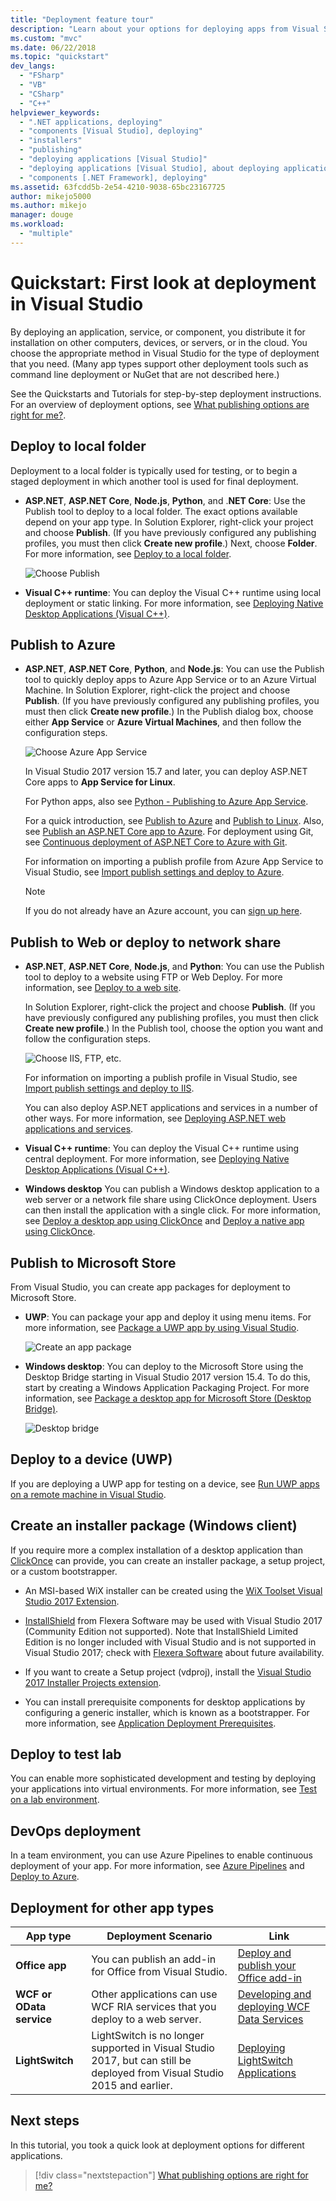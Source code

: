 ```yaml
---
title: "Deployment feature tour"
description: "Learn about your options for deploying apps from Visual Studio."
ms.custom: "mvc"
ms.date: 06/22/2018
ms.topic: "quickstart"
dev_langs:
  - "FSharp"
  - "VB"
  - "CSharp"
  - "C++"
helpviewer_keywords:
  - ".NET applications, deploying"
  - "components [Visual Studio], deploying"
  - "installers"
  - "publishing"
  - "deploying applications [Visual Studio]"
  - "deploying applications [Visual Studio], about deploying applications"
  - "components [.NET Framework], deploying"
ms.assetid: 63fcdd5b-2e54-4210-9038-65bc23167725
author: mikejo5000
ms.author: mikejo
manager: douge
ms.workload:
  - "multiple"
---
```


# Quickstart: First look at deployment in Visual Studio

By deploying an application, service, or component, you distribute it for installation on other computers, devices, or servers, or in the cloud. You choose the appropriate method in Visual Studio for the type of deployment that you need. (Many app types support other deployment tools such as command line deployment or NuGet that are not described here.)

See the Quickstarts and Tutorials for step-by-step deployment instructions. For an overview of deployment options, see [What publishing options are right for me?](deploying-applications-services-and-components-resources.md#what-publishing-options-are-right-for-me).

## Deploy to local folder

Deployment to a local folder is typically used for testing, or to begin a staged deployment in which another tool is used for final deployment.

- **ASP.NET**, **ASP.NET Core**, **Node.js**, **Python**, and .**NET Core**: Use the Publish tool to deploy to a local folder. The exact options available depend on your app type. In Solution Explorer, right-click your project and choose **Publish**. (If you have previously configured any publishing profiles, you must then click **Create new profile**.) Next, choose **Folder**. For more information, see [Deploy to a local folder](quickstart-deploy-to-local-folder.md).

    ![Choose Publish](../deployment/media/quickstart-publish.png)

- **Visual C++ runtime**: You can deploy the Visual C++ runtime using local deployment or static linking. For more information, see [Deploying Native Desktop Applications (Visual C++)](/cpp/ide/deploying-native-desktop-applications-visual-cpp).

## Publish to Azure

- **ASP.NET**, **ASP.NET Core**, **Python**, and **Node.js**: You can use the Publish tool to quickly deploy apps to Azure App Service or to an Azure Virtual Machine. In Solution Explorer, right-click the project and choose **Publish**. (If you have previously configured any publishing profiles, you must then click **Create new profile**.) In the Publish dialog box, choose either **App Service** or **Azure Virtual Machines**, and then follow the configuration steps.

    ![Choose Azure App Service](../deployment/media/quickstart-publish-azure.png "Choose Azure App Service")

    In Visual Studio 2017 version 15.7 and later, you can deploy ASP.NET Core apps to **App Service for Linux**.

    For Python apps, also see [Python - Publishing to Azure App Service](../python/publishing-python-web-applications-to-azure-from-visual-studio.md?toc=/visualstudio/deployment/toc.json&bc=/visualstudio/deployment/_breadcrumb/toc.json).

    For a quick introduction, see [Publish to Azure](quickstart-deploy-to-azure.md) and [Publish to Linux](quickstart-deploy-to-linux.md). Also, see [Publish an ASP.NET Core app to Azure](/aspnet/core/tutorials/publish-to-azure-webapp-using-vs). For deployment using Git, see [Continuous deployment of ASP.NET Core to Azure with Git](/aspnet/core/publishing/azure-continuous-deployment).

    For information on importing a publish profile from Azure App Service to Visual Studio, see [Import publish settings and deploy to Azure](../deployment/tutorial-import-publish-settings-azure.md).

    > [!NOTE]
    > If you do not already have an Azure account, you can [sign up here](https://azure.microsoft.com/free/?ref=microsoft.com&utm_source=microsoft.com&utm_medium=doc&utm_campaign=visualstudio).

## Publish to Web or deploy to network share

- **ASP.NET**, **ASP.NET Core**, **Node.js**, and **Python**: You can use the Publish tool to deploy to a website using FTP or Web Deploy. For more information, see [Deploy to a web site](quickstart-deploy-to-a-web-site.md).

    In Solution Explorer, right-click the project and choose **Publish**. (If you have previously configured any publishing profiles, you must then click **Create new profile**.) In the Publish tool, choose the option you want and follow the configuration steps.

    ![Choose IIS, FTP, etc.](../deployment/media/quickstart-publish-iis-ftp.png)

    For information on importing a publish profile in Visual Studio, see [Import publish settings and deploy to IIS](../deployment/tutorial-import-publish-settings-iis.md).

    You can also deploy ASP.NET applications and services in a number of other ways. For more information, see [Deploying ASP.NET web applications and services](http://www.asp.net/aspnet/overview/deployment).

- **Visual C++ runtime**: You can deploy the Visual C++ runtime using central deployment. For more information, see [Deploying Native Desktop Applications (Visual C++)](/cpp/ide/deploying-native-desktop-applications-visual-cpp).

- **Windows desktop** You can publish a Windows desktop application to a web server or a network file share using ClickOnce deployment. Users can then install the application with a single click. For more information, see [Deploy a desktop app using ClickOnce](how-to-publish-a-clickonce-application-using-the-publish-wizard.md) and [Deploy a native app using ClickOnce](/cpp/ide/clickonce-deployment-for-visual-cpp-applications).

## Publish to Microsoft Store

From Visual Studio, you can create app packages for deployment to Microsoft Store.

- **UWP**: You can package your app and deploy it using menu items. For more information, see [Package a UWP app by using Visual Studio](/windows/uwp/packaging/packaging-uwp-apps).

    ![Create an app package](../deployment/media/feature-tour-create-app-package.jpg)

- **Windows desktop**: You can deploy to the Microsoft Store using the Desktop Bridge starting in Visual Studio 2017 version 15.4. To do this, start by creating a Windows Application Packaging Project. For more information, see [Package a desktop app for Microsoft Store (Desktop Bridge)](/windows/uwp/porting/desktop-to-uwp-packaging-dot-net).

    ![Desktop bridge](../deployment/media/feature-tour-desktop-bridge.png)

## Deploy to a device (UWP)

If you are deploying a UWP app for testing on a device, see [Run UWP apps on a remote machine in Visual Studio](../debugger/run-windows-store-apps-on-a-remote-machine.md).

## Create an installer package (Windows client)

If you require more a complex installation of a desktop application than [ClickOnce](how-to-publish-a-clickonce-application-using-the-publish-wizard.md) can provide, you can create an installer package, a setup project, or a custom bootstrapper.

- An MSI-based WiX installer can be created using the [WiX Toolset Visual Studio 2017 Extension](https://marketplace.visualstudio.com/items?itemName=RobMensching.WixToolsetVisualStudio2017Extension).

- [InstallShield](https://www.flexerasoftware.com/producer/products/software-installation/installshield-software-installer/tab/requirements) from Flexera Software may be used with Visual Studio 2017 (Community Edition not supported). Note that InstallShield Limited Edition is no longer included with Visual Studio and is not supported in Visual Studio 2017; check with [Flexera Software](http://learn.flexerasoftware.com/content/IS-EVAL-InstallShield-Limited-Edition-Visual-Studio) about future availability.

- If you want to create a Setup project (vdproj), install the [Visual Studio 2017 Installer Projects extension](https://marketplace.visualstudio.com/items?itemName=VisualStudioProductTeam.MicrosoftVisualStudio2017InstallerProjects#overview).

- You can install prerequisite components for desktop applications by configuring a generic installer, which is known as a bootstrapper. For more information, see [Application Deployment Prerequisites](../deployment/application-deployment-prerequisites.md).

## Deploy to test lab

You can enable more sophisticated development and testing by deploying your applications into virtual environments. For more information, see [Test on a lab environment](../test/lab-management/using-a-lab-environment-for-your-application-lifecycle.md).

## DevOps deployment

In a team environment, you can use Azure Pipelines to enable continuous deployment of your app. For more information, see [Azure Pipelines](/azure/devops/pipelines/index?view=vsts) and [Deploy to Azure](/azure/devops/deploy-azure/index?view=vsts).

## Deployment for other app types

| App type | Deployment Scenario | Link |
| --- | --- | --- |
| **Office app** | You can publish an add-in for Office from Visual Studio. | [Deploy and publish your Office add-in](https://dev.office.com/docs/add-ins/publish/publish) |
| **WCF or OData service** | Other applications can use WCF RIA services that you deploy to a web server. | [Developing and deploying WCF Data Services](/dotnet/framework/data/wcf/developing-and-deploying-wcf-data-services) |
| **LightSwitch** | LightSwitch is no longer supported in Visual Studio 2017, but can still be deployed from Visual Studio 2015 and earlier. | [Deploying LightSwitch Applications](https://msdn.microsoft.com/Library/4818d933-295c-4ecc-9148-7ad9ca28dcdb) |

## Next steps

In this tutorial, you took a quick look at deployment options for different applications.

> [!div class="nextstepaction"]
> [What publishing options are right for me?](deploying-applications-services-and-components-resources.md#what-publishing-options-are-right-for-me)
